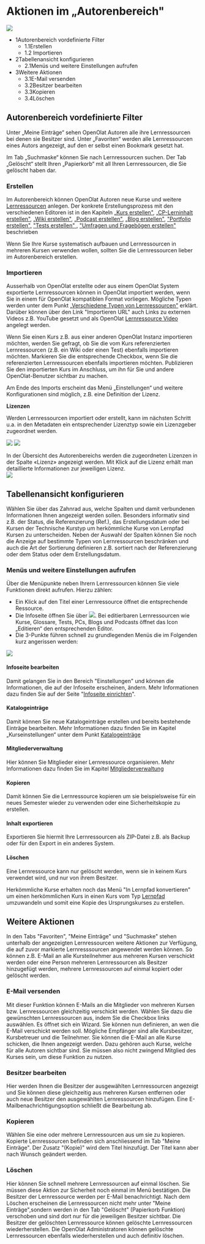 #  Aktionen im „Autorenbereich"

![](assets/Autorenbereich.png)

  * 1Autorenbereich vordefinierte Filter
    * 1.1Erstellen
    * 1.2 Importieren
  * 2Tabellenansicht konfigurieren
    * 2.1Menüs und weitere Einstellungen aufrufen
  * 3Weitere Aktionen
    * 3.1E-Mail versenden
    * 3.2Besitzer bearbeiten
    * 3.3Kopieren
    * 3.4Löschen

## Autorenbereich vordefinierte Filter

Unter „Meine Einträge“ sehen OpenOlat Autoren alle ihre Lernressourcen bei
denen sie Besitzer sind. Unter „Favoriten“ werden alle Lernressourcen eines
Autors angezeigt, auf den er selbst einen Bookmark gesetzt hat.

Im Tab „Suchmaske“ können Sie nach Lernressourcen suchen.  Der Tab „Gelöscht“
stellt Ihren „Papierkorb“ mit all Ihren Lernressourcen, die Sie gelöscht haben
dar.

### Erstellen

Im Autorenbereich können OpenOlat Autoren neue Kurse und weitere
[Lernressourcen](Various_Types_of_Learning_Resources.de.md) anlegen. Der
konkrete Erstellungsprozess mit den verschiedenen Editoren ist in den Kapiteln
[„Kurs erstellen"](../course_create/index.de.md), 
[„CP-Lerninhalt erstellen"](../resource_cp/index.de.md), 
[„Wiki erstellen"](../resource_wiki/index.de.md), 
[„Podcast erstellen"](../resource_podcast/index.de.md), 
[„Blog erstellen"](../resource_blog/index.de.md), 
["Portfolio erstellen",](../portfolio/index.de.md) 
["Tests erstellen" ](../tests/index.de.md),
["Umfragen und Fragebögen erstellen" ](../forms/index.de.md) beschrieben


Wenn Sie Ihre Kurse systematisch aufbauen und Lernressourcen in mehreren
Kursen verwenden wollen, sollten Sie die Lernressourcen lieber im
Autorenbereich erstellen.

  

  

###  Importieren

Ausserhalb von OpenOlat erstellte oder aus einem OpenOlat System exportierte
Lernressourcen können in OpenOlat importiert werden, wenn Sie in einem für
OpenOlat kompatiblen Format vorliegen. Mögliche Typen werden unter dem Punkt
[„Verschiedene Typen von
Lernressourcen"](Various_Types_of_Learning_Resources.de.md)
erklärt. Darüber können über den Link "Importieren URL" auch Links zu externen
Videos z.B. YouTube gesetzt und als OpenOlat [Lernressource
Video](../resource_video/Learning_resource_Video.de.md) angelegt werden.

Wenn Sie einen Kurs z.B. aus einer anderen OpenOlat Instanz importieren
möchten, werden Sie gefragt, ob Sie die vom Kurs referenzierten Lernressourcen
(z.B. ein Wiki oder einen Test) ebenfalls importieren möchten. Markieren Sie
die entsprechende Checkbox, wenn Sie die referenzierten Lernressourcen
ebenfalls importieren möchten. Publizieren Sie den importierten Kurs im
Anschluss, um ihn für Sie und andere OpenOlat-Benutzer sichtbar zu machen.

Am Ende des Imports erscheint das Menü „Einstellungen“ und weitere
Konfigurationen sind möglich, z.B. eine Definition der Lizenz.

 **Lizenzen**

Werden Lernressourcen importiert oder erstellt, kann im nächsten Schritt u.a.
in den Metadaten ein entsprechender Lizenztyp sowie ein Lizenzgeber zugeordnet
werden.

![](assets/LizenzMgmt_01_DE2.png)
![](assets/Lizenzen.png)

  

In der Übersicht des Autorenbereichs werden die zugeordneten Lizenzen in der
Spalte «Lizenz» angezeigt werden. Mit Klick auf die Lizenz erhält man
detaillierte Informationen zur jeweiligen Lizenz.  
![](assets/Autorenbereich_Lizenz.png)

## Tabellenansicht konfigurieren

Wählen Sie über das Zahnrad aus, welche Spalten und damit verbundenen
Informationen Ihnen angezeigt werden sollen. Besonders informativ sind z.B.
der Status, die Referenzierung (Ref.), das Erstellungsdatum oder bei Kursen
der Technische Kurstyp um herkömmliche Kurse von Lernpfad Kursen zu
unterscheiden.  Neben der Auswahl der Spalten können Sie noch die Anzeige auf
bestimmte Typen von Lernressourcen beschränken und auch die Art der Sortierung
definieren z.B. sortiert nach der Referenzierung oder dem Status oder dem
Erstellungsdatum.

### Menüs und weitere Einstellungen aufrufen

Über die Menüpunkte neben Ihrern Lernressourcen können Sie viele Funktionen
direkt aufrufen. Hierzu zählen:

  * Ein Klick auf den Titel einer Lernressource öffnet die entsprechende Ressource.
  * Die Infoseite öffnen Sie über ![](assets/infopage_5e89ac_64.png). Bei editierbaren Lernressourcen wie Kurse, Glossare, Tests, PCs, Blogs und Podcasts öffnet das Icon „Editieren“ den entsprechenden Editor.
  * Die 3-Punkte führen schnell zu grundlegenden Menüs die im Folgenden kurz angerissen werden:

![](assets/Autorenbereich_3_Punkte.png)

#### Infoseite bearbeiten

Damit gelangen Sie in den Bereich "Einstellungen" und können die
Informationen, die auf der Infoseite erscheinen, ändern. Mehr Informationen
dazu finden Sie auf der Seite "[Infoseite einrichten](Set_up_info_page.de.md)".

#### Katalogeinträge

Damit können Sie neue Katalogeinträge erstellen und bereits bestehende
Einträge bearbeiten. Mehr Informationen dazu finden Sie im Kapitel
„Kurseinstellungen“ unter dem Punkt [Katalogeinträge](../course_create/Course_Settings.de.md)

#### Mitgliederverwaltung

Hier können Sie Mitglieder einer Lernressource organisieren. Mehr
Informationen dazu finden Sie im Kapitel [Mitgliederverwaltung](../course_operation/Members_management.de.md)

#### Kopieren

Damit können Sie die Lernressource kopieren um sie beispielsweise für ein
neues Semester wieder zu verwenden oder eine Sicherheitskopie zu erstellen.

#### Inhalt exportieren

Exportieren Sie hiermit Ihre Lernressourcen als ZIP-Datei z.B. als Backup oder
für den Export in ein anderes System.

#### Löschen

Eine Lernressource kann nur gelöscht werden, wenn sie in keinem Kurs verwendet
wird, und nur von ihrem Besitzer.

Herkömmliche Kurse erhalten noch das Menü "In Lernpfad konvertieren" um einen
herkömmlichen Kurs in einen Kurs vom Typ [Lernpfad](../course_create/Learning_path_course.de.md)
umzuwandeln und somit eine Kopie des Ursprungskurses zu erstellen.

## Weitere Aktionen

In den Tabs "Favoriten", "Meine Einträge" und "Suchmaske" stehen unterhalb der
angezeigten Lernressourcen weitere Aktionen zur Verfügung, die auf zuvor
markierte Lernresssourcen angewendet werden können. So können z.B. E-Mail an
alle Kursteilnehmer aus mehreren Kursen verschickt werden oder eine Person
mehreren Lernressourcen als Besitzer hinzugefügt werden, mehrere
Lernressourcen auf einmal kopiert oder gelöscht werden.

### E-Mail versenden

Mit dieser Funktion können E-Mails an die Mitglieder von mehreren Kursen bzw.
Lernressourcen gleichzeitig verschickt werden. Wählen Sie dazu die gewünschten
Lernressourcen aus, indem Sie die Checkbox links auswählen. Es öffnet sich ein
Wizard. Sie können nun definieren, an wen die E-Mail verschickt werden soll.
Mögliche Empfänger sind alle Kursbesitzer, Kursbetreuer und die Teilnehmer.
Sie können die E-Mail an alle Kurse schicken, die Ihnen angezeigt werden. Dazu
gehören auch Kurse, welche für alle Autoren sichtbar sind. Sie müssen also
nicht zwingend Mitglied des Kurses sein, um diese Funktion zu nutzen.

### Besitzer bearbeiten

Hier werden Ihnen die Besitzer der ausgewählten Lernressourcen angezeigt und
Sie können diese gleichzeitig aus mehreren Kursen entfernen oder auch neue
Besitzer den ausgewählten Lernressourcen hinzufügen. Eine
E-Mailbenachrichtigungsoption schließt die Bearbeitung ab.

### Kopieren

Wählen Sie eine oder mehrere Lernressourcen aus um sie zu kopieren. Kopierte
Lernressourcen befinden sich anschliessend im Tab "Meine Einträge". Der Zusatz
"(Kopie)" wird dem Titel hinzufügt. Der Titel kann aber nach Wunsch geändert
werden.

### Löschen

Hier können Sie schnell mehrere Lernressourcen auf einmal löschen. Sie müssen
diese Aktion zur Sicherheit noch einmal im Menü bestätigen. Die Besitzer der
Lernressource werden per E-Mail benachrichtigt. Nach dem Löschen erscheinen
die Lernressourcen nicht mehr unter "Meine Einträge",sondern werden in den Tab
"Gelöscht" (Papierkorb Funktion) verschoben und sind dort nur für die
jeweiligen Besitzer sichtbar. Die Besitzer der gelöschten Lernressource können
gelöschte Lernressourcen wiederherstellen. Die OpenOlat Administratoren können
gelöschte Lernressourcen ebenfalls wiederherstellen und auch definitiv
löschen.
